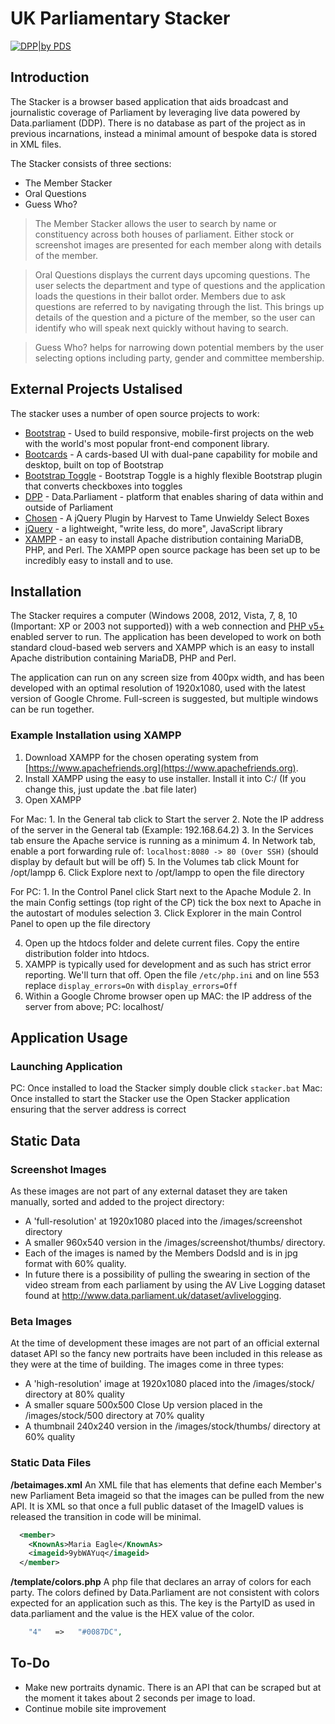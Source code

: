 # UK Parliamentary Stacker
[![DPP|by PDS](https://cldup.com/u7xgYVBRwu.jpg)](http://www.data.parliament.uk/)
## Introduction
The Stacker is a browser based application that aids broadcast and journalistic coverage of Parliament by leveraging live data powered by Data.parliament (DDP). There is no database as part of the project as in previous incarnations, instead a minimal amount of bespoke data is stored in XML files. 

The Stacker consists of three sections:
  - The Member Stacker
  - Oral Questions
  - Guess Who?

> The Member Stacker allows the user to search by name or constituency across both houses of parliament. Either stock or screenshot images are presented for each member along with details of the member. 

> Oral Questions displays the current days upcoming questions. The user selects the department and type of questions and the application loads the questions in their ballot order. Members due to ask questions are referred to by navigating through the list.  This brings up details of the question and a picture of the member, so the user can identify who will speak next quickly without having to search.

> Guess Who? helps for narrowing down potential members by the user selecting options including party, gender and committee membership. 

## External Projects Ustalised
The stacker uses a number of open source projects to work:
* [Bootstrap] - Used to build responsive, mobile-first projects on the web with the world's most popular front-end component library.
* [Bootcards] - A cards-based UI with dual-pane capability for mobile and desktop, built on top of Bootstrap
* [Bootstrap Toggle] - Bootstrap Toggle is a highly flexible Bootstrap plugin that converts checkboxes into toggles
* [DPP] - Data.Parliament - platform that enables sharing of data within and outside of Parliament
* [Chosen] - A jQuery Plugin by Harvest to Tame Unwieldy Select Boxes
* [jQuery] - a lightweight, "write less, do more", JavaScript library
* [XAMPP] -  an easy to install Apache distribution containing MariaDB, PHP, and Perl. The XAMPP open source package has been set up to be incredibly easy to install and to use.

## Installation
The Stacker requires a computer (Windows 2008, 2012, Vista, 7, 8, 10 (Important: XP or 2003 not supported)) with a web connection and [PHP v5+](http://www.php.net) enabled server to run. The application has been developed to work on both standard cloud-based web servers and XAMPP which is an easy to install Apache distribution containing MariaDB, PHP and Perl. 

The application can run on any screen size from 400px width, and has been developed with an optimal resolution of 1920x1080, used with the latest version of Google Chrome. Full-screen is suggested, but multiple windows can be run together. 

### Example Installation using XAMPP
1. Download XAMPP for the chosen operating system from [https://www.apachefriends.org](https://www.apachefriends.org). 
2. Install XAMPP using the easy to use installer. Install it into C:/ (If you change this, just update the .bat file later)
3. Open XAMPP

For Mac: 
	1. In the General tab click to Start the server
	2. Note the IP address of the server in the General tab (Example: 192.168.64.2)
	3. In the Services tab ensure the Apache service is running as a minimum
	4. In Network tab, enable a port forwarding rule of: `localhost:8080 -> 80 (Over SSH)` (should display by default but will be off)
	5. In the Volumes tab click Mount for /opt/lampp
	6. Click Explore next to /opt/lampp to open the file directory
	
For PC:	
	1. In the Control Panel click Start next to the Apache Module
	2. In the main Config settings (top right of the CP) tick the box next to Apache in the autostart of modules selection
	3. Click Explorer in the main Control Panel to open up the file directory
	
4. Open up the htdocs folder and delete current files. Copy the entire distribution folder into htdocs.
5. XAMPP is typically used for development and as such has strict error reporting. We'll turn that off. Open the file `/etc/php.ini` and on line 553 replace `display_errors=On` with `display_errors=Off`
6. Within a Google Chrome browser open up MAC: the IP address of the server from above; PC: localhost/

## Application Usage
### Launching Application
PC: Once installed to load the Stacker simply double click `stacker.bat`
Mac: Once installed to start the Stacker use the Open Stacker application ensuring that the server address is correct

## Static Data
### Screenshot Images 
As these images are not part of any external dataset they are taken manually, sorted and added to the project directory:
* A 'full-resolution' at 1920x1080 placed into the /images/screenshot directory
* A smaller 960x540 version in the /images/screenshot/thumbs/ directory. 
* Each of the images is named by the Members DodsId and is in jpg format with 60% quality. 
* In future there is a possibility of pulling the swearing in section of the video stream from each parliament by using the AV Live Logging dataset found at http://www.data.parliament.uk/dataset/avlivelogging.

### Beta Images 
At the time of development these images are not part of an official external dataset API so the fancy new portraits have been included in this release as they were at the time of building. The images come in three types:
* A 'high-resolution' image at 1920x1080 placed into the /images/stock/ directory at 80% quality
* A smaller square 500x500 Close Up version placed in the /images/stock/500 directory at 70% quality
* A thumbnail 240x240 version in the /images/stock/thumbs/ directory at 60% quality

### Static Data Files
__/betaimages.xml__
An XML file that has elements that define each Member's new Parliament Beta imageid so that the images can be pulled from the new API. It is XML so that once a full public dataset of the ImageID values is released the transition in code will be minimal. 
```xml
  <member>
    <KnownAs>Maria Eagle</KnownAs>
    <imageid>9ybWAYuq</imageid>
  </member>
```
__/template/colors.php__
A php file that declares an array of colors for each party. The colors defined by Data.Parliament are not consistent with colors expected for an application such as this. The key is the PartyID as used in data.parliament and the value is the HEX value of the color.
```php
	"4"	  =>   "#0087DC",
```

## To-Do
 - Make new portraits dynamic. There is an API that can be scraped but at the moment it takes about 2 seconds per image to load. 
 - Continue mobile site improvement

[//]: # (These are reference links used in the body of this note and get stripped out when the markdown processor does its job. There is no need to format nicely because it shouldn't be seen.)

   [Bootstrap]: <http://getbootstrap.com/>
   [Bootcards]: <http://bootcards.org/site/about.html>
   [Bootstrap Toggle]: <http://www.bootstraptoggle.com/>
   [DPP]: <http://www.data.parliament.uk/>
   [Chosen]: <https://harvesthq.github.io/chosen/>
   [jQuery]: <http://jquery.com>
   [XAMPP]: <https://www.apachefriends.org/index.html>